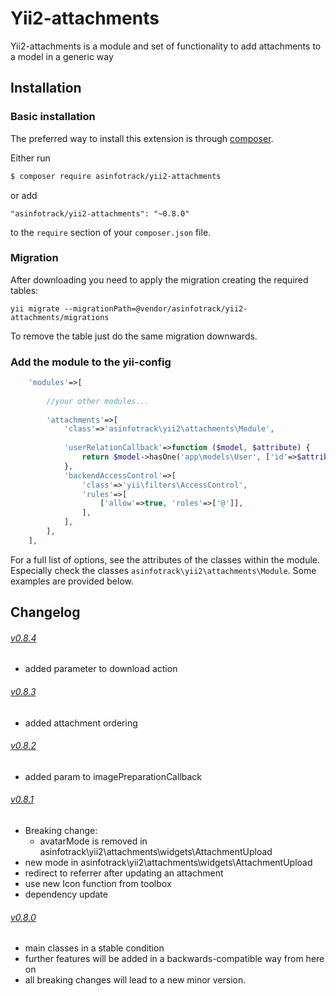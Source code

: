 # Yii2-attachments
Yii2-attachments is a module and set of functionality to add attachments to a model in a generic way

## Installation

### Basic installation

The preferred way to install this extension is through [composer](http://getcomposer.org/download/).

Either run

```bash
$ composer require asinfotrack/yii2-attachments
```

or add

```
"asinfotrack/yii2-attachments": "~0.8.0"
```

to the `require` section of your `composer.json` file.

### Migration
    
After downloading you need to apply the migration creating the required tables:

    yii migrate --migrationPath=@vendor/asinfotrack/yii2-attachments/migrations
    
To remove the table just do the same migration downwards.

### Add the module to the yii-config

```php
    'modules'=>[
        
        //your other modules...
        
        'attachments'=>[
            'class'=>'asinfotrack\yii2\attachments\Module',
            
            'userRelationCallback'=>function ($model, $attribute) {
                return $model->hasOne('app\models\User', ['id'=>$attribute]);
            },
            'backendAccessControl'=>[
                'class'=>'yii\filters\AccessControl',
                'rules'=>[
                    ['allow'=>true, 'roles'=>['@']],
                ],
            ],
        ],
    ],
```

For a full list of options, see the attributes of the classes within the module. Especially check the classes
`asinfotrack\yii2\attachments\Module`. Some examples are provided below.

## Changelog
###### [v0.8.4](https://github.com/asinfotrack/yii2-attachments/releases/tag/0.8.4)
- added parameter to download action

###### [v0.8.3](https://github.com/asinfotrack/yii2-attachments/releases/tag/0.8.3)
- added attachment ordering

###### [v0.8.2](https://github.com/asinfotrack/yii2-attachments/releases/tag/0.8.2)
- added param to imagePreparationCallback

###### [v0.8.1](https://github.com/asinfotrack/yii2-attachments/releases/tag/0.8.1)
 - Breaking change: 
   - avatarMode is removed in asinfotrack\yii2\attachments\widgets\AttachmentUpload 
 - new mode in asinfotrack\yii2\attachments\widgets\AttachmentUpload
 - redirect to referrer after updating an attachment
 - use new Icon function from toolbox
 - dependency update

###### [v0.8.0](https://github.com/asinfotrack/yii2-attachments/releases/tag/0.8.0)
- main classes in a stable condition
- further features will be added in a backwards-compatible way from here on
- all breaking changes will lead to a new minor version.
